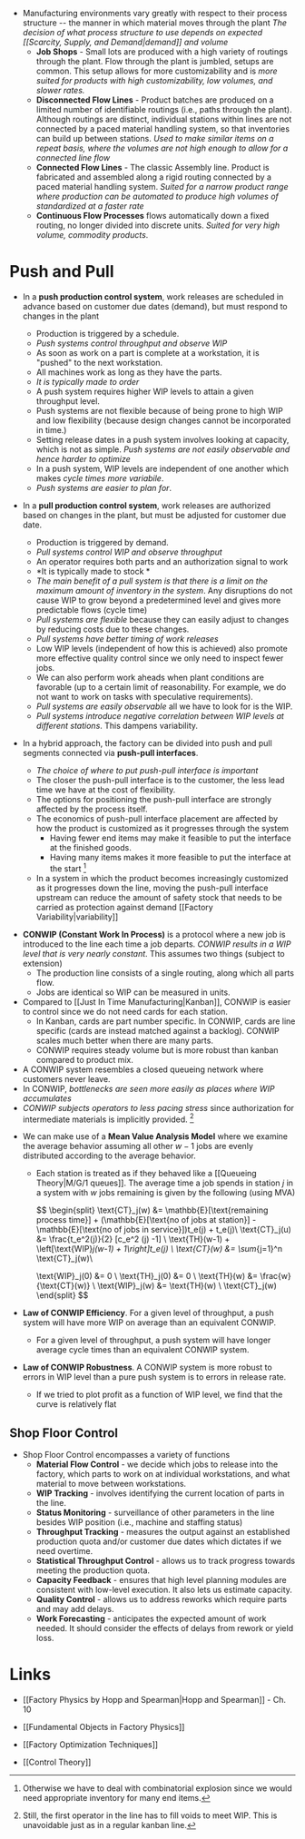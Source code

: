 
* Manufacturing environments vary greatly with respect to their process structure -- the manner in which material moves through the plant *The decision of what process structure to use depends on expected [[Scarcity, Supply, and Demand|demand]] and volume*
	* **Job Shops** - Small lots are produced with a high variety of routings through the plant. Flow through the plant is jumbled, setups are common. This setup allows for more customizability and is *more suited for products with high customizability, low volumes, and slower rates.*
	* **Disconnected Flow Lines** - Product batches are produced on a limited number of identifiable routings (i.e., paths through the plant). Although routings are distinct, individual stations within lines are not connected by a paced material handling system, so that inventories can build up between stations. *Used to make similar items on a repeat basis, where the volumes are not high enough to allow for a connected line flow*
	* **Connected Flow Lines**  - The classic Assembly line. Product is fabricated and assembled along a rigid routing connected by a paced material handling system. *Suited for a narrow product range where production can be automated to produce high volumes of standardized at a faster rate*
	* **Continuous Flow Processes**  flows automatically down a fixed routing, no longer divided into discrete units. *Suited for very high volume, commodity products*. 

# Push and Pull

* In a **push production control system**, work releases are scheduled in advance based on customer due dates (demand), but must respond to changes in the plant
	* Production is triggered by a schedule.
	* *Push systems control throughput and observe WIP*
	* As soon as work on a part is complete at a workstation, it is "pushed" to the next workstation. 
	* All machines work as long as they have the parts.
	* *It is typically made to order*
	* A push system requires higher WIP levels to attain a given throughput level. 
	* Push systems are not flexible because of being prone to high WIP and low flexibility (because design changes cannot be incorporated in time.)
	* Setting release dates in a push system involves looking at capacity, which is not as simple. *Push systems are not easily observable and hence harder to optimize*
	* In a push system, WIP levels are independent of one another which makes *cycle times more variabile*.
	* *Push systems are easier to plan for*.

* In a **pull production control system**, work releases are authorized based on changes in the plant, but must be adjusted for customer due date.
	* Production is triggered by demand.
	* *Pull systems control WIP and observe throughput*
	* An operator requires both parts and an authorization signal to work
	* *It is typically made to stock *
	* *The main benefit of a pull system is that there is a limit on the maximum amount of inventory in the system*. Any disruptions do not cause WIP to grow beyond a predetermined level and gives more predictable flows (cycle time)
	* *Pull systems are flexible* because they can easily adjust to changes by reducing costs due to these changes.
	* *Pull systems have better timing of work releases*
	* Low WIP levels (independent of how this is achieved) also promote more effective quality control since we only need to inspect fewer jobs.
	* We can also perform work aheads when plant conditions are favorable (up to a certain limit of reasonability. For example, we do not want to work on tasks with speculative requirements). 
	* *Pull systems are easily observable* all we have to look for is the WIP. 
	* *Pull systems introduce negative correlation between WIP levels at different stations*. This dampens variability. 

* In a hybrid approach, the factory can be divided into push and pull segments connected via **push-pull interfaces**.
	* *The choice of where to put push-pull interface is important*
	* The closer the push-pull interface is to the customer, the less lead time we have at the cost of flexibility. 
	* The options for positioning the push-pull interface are strongly affected by the process itself.
	* The economics of push-pull interface placement are affected by how the product is customized as it progresses through the system
		* Having fewer end items may make it feasible to put the interface at the finished goods.
		* Having many items makes it more feasible to put the interface at the start [^interface]
	* In a system in which the product becomes increasingly customized as it progresses down the line, moving the push-pull interface upstream can reduce the amount of safety stock that needs to be carried as protection against demand [[Factory Variability|variability]]

[^interface]: Otherwise we have to deal with combinatorial explosion since we would need appropriate inventory for many end items.


* **CONWIP (Constant Work In Process)** is a protocol where a new job is introduced to the line each time a job departs. *CONWIP results in a WIP level that is very nearly constant*. This assumes two things (subject to extension) 
	* The production line consists of a single routing, along which all parts flow.
	* Jobs are identical so WIP can be measured in units.
* Compared to [[Just In Time Manufacturing|Kanban]], CONWIP is easier to control since we do not need cards for each station. 
	* In Kanban, cards are part number specific. In CONWIP, cards are line specific (cards are instead matched against a backlog). CONWIP scales much better when there are many parts.
	* CONWIP requires steady volume but is more robust than kanban compared to product mix. 
* A CONWIP system resembles a closed queueing network where customers never leave. 
* In CONWIP, *bottlenecks are seen more easily as places where WIP accumulates*
* *CONWIP subjects operators to less pacing stress* since authorization for intermediate materials is implicitly provided. [^stress]

[^stress]: Still, the first operator in the line has to fill voids to meet WIP. This is unavoidable just as in a regular kanban line.

* We can make use of a **Mean Value Analysis Model** where we examine the average behavior assuming all other $w-1$ jobs are evenly distributed according to the average behavior.
	* Each station is treated as if they behaved like a [[Queueing Theory|M/G/1 queues]]. The average time a job spends in station $j$ in a system with $w$ jobs remaining is given by the following (using MVA)
	  
	  $$
	  \begin{split}
	  \text{CT}_j(w) &= \mathbb{E}[\text{remaining process time}] + (\mathbb{E}[\text{no of jobs at station}] - \mathbb{E}[\text{no of jobs in service}])t_e(j) + t_e(j)\\
	  \text{CT}_j(u) &= \frac{t_e^2(j)}{2} [c_e^2 (j) -1] \ \text{TH}(w-1) + \left[\text{WIP}_j(w-1) + 1\right]t_e(j) \\
	  \text{CT}(w) &= \sum_{j=1}^n \text{CT}_j(w)\\
	  
	  \text{WIP}_j(0) &= 0 \\
	  \text{TH}_j(0) &= 0 \\
	  \text{TH}(w) &= \frac{w}{\text{CT}(w)} \\
	  \text{WIP}_j(w) &= \text{TH}(w) \ \text{CT}_j(w)
	  \end{split}
	  $$

* **Law of CONWIP Efficiency**. For a given level of throughput, a push system will have more WIP on average than an equivalent CONWIP.
	* For a given level of throughput, a push system will have longer average cycle times than an equivalent CONWIP system. 

* **Law of CONWIP Robustness**. A CONWIP system is more robust to errors in WIP level than a pure push system is to errors in release rate.
	* If we tried to plot profit as a function of WIP level, we find that the curve is relatively flat

## Shop Floor Control
* Shop Floor Control encompasses a variety of functions
	* **Material Flow Control** - we decide which jobs to release into the factory, which parts to work on at individual workstations, and what material to move between workstations.
	* **WIP Tracking** - involves identifying the current location of parts in the line.
	* **Status Monitoring** - surveillance of other parameters in the line besides WIP position (i.e., machine and staffing status)
	* **Throughput Tracking** - measures the output against an established production quota and/or customer due dates which dictates if we need overtime.
	* **Statistical Throughput Control** - allows us to track progress towards meeting the production quota.
	* **Capacity Feedback** - ensures that high level planning modules are consistent with low-level execution. It also lets us estimate capacity.
	* **Quality Control** - allows us to address reworks which require parts and may add delays. 
	* **Work Forecasting** - anticipates the expected amount of work needed. It should consider the effects of delays from rework or yield loss. 
# Links
* [[Factory Physics by Hopp and Spearman|Hopp and Spearman]] - Ch. 10

* [[Fundamental Objects in Factory Physics]]
* [[Factory Optimization Techniques]]
* [[Control Theory]]
